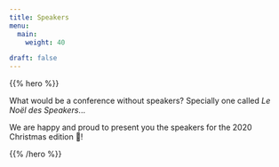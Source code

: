 ```yaml
---
title: Speakers
menu:
  main:
    weight: 40

draft: false
---
```


{{% hero %}}

What would be a conference without speakers? Specially one called *Le Noël des Speakers*...

We are happy and proud to present you the speakers for the 2020 Christmas edition 🎅!


{{% /hero %}}


